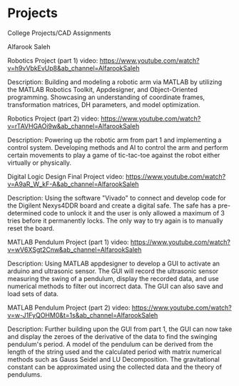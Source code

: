 # Projects

College Projects/CAD Assignments

Alfarook Saleh

Robotics Project (part 1) video: https://www.youtube.com/watch?v=h9vVbkEvUp8&ab_channel=AlfarookSaleh

Description: Building and modeling a robotic arm via MATLAB by utilizing the MATLAB Robotics Toolkit, Appdesigner, and Object-Oriented programming. Showcasing an understanding of coordinate frames, transformation matrices, DH parameters, and model optimization. 


Robotics Project (part 2) video: https://www.youtube.com/watch?v=rTAVHGAOi9w&ab_channel=AlfarookSaleh

Description: Powering up the robotic arm from part 1 and implementing a control system. Developing methods and AI to control the arm and perform certain movements to play a game of tic-tac-toe against the robot either virtually or physically.


Digital Logic Design Final Project video: https://www.youtube.com/watch?v=A9aR_W_kF-A&ab_channel=AlfarookSaleh

Description: Using the software "Vivado" to connect and develop code for the Digilent Nexys4DDR board and create a digital safe. The safe has a pre-determined code to unlock it and the user is only allowed a maximum of 3 tries before it permanently locks. The only way to try again is to manually reset the board.


MATLAB Pendulum Project (part 1) video: https://www.youtube.com/watch?v=wV6XSgt2Cnw&ab_channel=AlfarookSaleh

Description: Using MATLAB appdesigner to develop a GUI to activate an arduino and ultrasonic sensor. The GUI will record the ultrasonic sensor measuring the swing of a pendulum, display the recorded data, and use numerical methods to filter out incorrect data. The GUI can also save and load sets of data.


MATLAB Pendulum Project (part 2) video: https://www.youtube.com/watch?v=w-J1FyQOHM0&t=1s&ab_channel=AlfarookSaleh

Description: Further building upon the GUI from part 1, the GUI can now take and display the zeroes of the derivative of the data to find the swinging pendulum's period. A model of the pendulum can be derived from the length of the string used and the calculated period with matrix numerical methods such as Gauss Seidel and LU Decomposition. The gravitational constant can be approximated using the collected data and the theory of pendulums.
